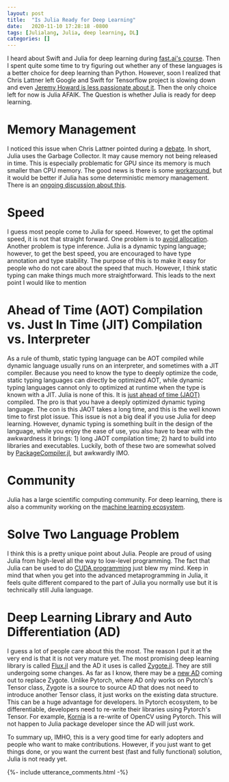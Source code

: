 ```yaml
---
layout: post
title:  "Is Julia Ready for Deep Learning"
date:   2020-11-10 17:28:18 -0800
tags: [Julialang, Julia, deep learning, DL]
categories: []
---
```


I heard about Swift and Julia for deep learning during [fast.ai's course](https://www.youtube.com/watch?v=3TqN_M1L4ts). Then I spent quite some time to try figuring out whether any of these languages is a better choice for deep learning than Python. However, soon I realized that Chris Lattner left Google and Swift for Tensorflow project is slowing down and even [Jeremy Howard is less passionate about it](https://twimlai.com/whats-next-for-fast-ai-w-jeremy-howard/). Then the only choice left for now is Julia AFAIK. The Question is whether Julia is ready for deep learning.

# Memory Management
I noticed this issue when Chris Lattner pointed during a [debate](https://twimlai.com/the-great-ml-language-un-debate/). In short, Julia uses the Garbage Collector. It may cause memory not being released in time. This is especially problematic for GPU since its memory is much smaller than CPU memory. The good news is there is some [workaround](https://juliagpu.gitlab.io/CUDA.jl/usage/memory/), but it would be better if Julia has some deterministic memory management. There is an [ongoing discussion about this](https://discourse.julialang.org/t/proposal-for-deterministic-memory-management/39305).

# Speed
I guess most people come to Julia for speed. However, to get the optimal speed, it is not that straight forward. One problem is to [avoid allocation](https://www.youtube.com/watch?v=o8qTJGcPWkE). Another problem is type inference. Julia is a dynamic typing language; however, to get the best speed, you are encouraged to have type annotation and type stability. The purpose of this is to make it easy for people who do not care about the speed that much. However, I think static typing can make things much more straightforward. This leads to the next point I would like to mention

# Ahead of Time (AOT) Compilation vs. Just In Time (JIT) Compilation vs. Interpreter
As a rule of thumb, static typing language can be AOT compiled while dynamic language usually runs on an interpreter, and sometimes with a JIT compiler. Because you need to know the type to deeply optimize the code, static typing languages can directly be optimized AOT, while dynamic typing languages cannot only to optimized at runtime when the type is known with a JIT. Julia is none of this. It is [just ahead of time (JAOT)](https://www.youtube.com/watch?v=XWIZ_dCO6X8) compiled. The pro is that you have a deeply optimized dynamic typing language. The con is this JAOT takes a long time, and this is the well known time to first plot issue. This issue is not a big deal if you use Julia for deep learning. However, dynamic typing is something built in the design of the language, while you enjoy the ease of use, you also have to bear with the awkwardness it brings: 1) long JAOT compilation time; 2) hard to build into libraries and executables. Luckily, both of these two are somewhat solved by [PackageCompiler.jl](https://github.com/JuliaLang/PackageCompiler.jl), but awkwardly IMO.

# Community
Julia has a large scientific computing community. For deep learning, there is also a community working on the [machine learning ecosystem](https://github.com/FluxML/ML-Coordination-Tracker). 

# Solve Two Language Problem
I think this is a pretty unique point about Julia. People are proud of using Julia from high-level all the way to low-level programming. The fact that Julia can be used to do [CUDA programming](https://www.youtube.com/watch?v=525t9-nsn5Y) just blew my mind. Keep in mind that when you get into the advanced metaprogramming in Julia, it feels quite different compared to the part of Julia you normally use but it is technically still Julia language.

# Deep Learning Library and Auto Differentiation (AD)
I guess a lot of people care about this the most. The reason I put it at the very end is that it is not very mature yet. The most promising deep learning library is called [Flux.jl](https://github.com/FluxML/Flux.jl) and the AD it uses is called [Zygote.jl](https://github.com/FluxML/Zygote.jl). They are still undergoing some changes. As far as I know, there may be a [new AD](https://youtu.be/mQnSRfseu0c) coming out to replace Zygote. Unlike Pytorch, where AD only works on Pytorch's Tensor class, Zygote is a source to source AD that does not need to introduce another Tensor class, it just works on the existing data structure. This can be a huge advantage for developers. In Pytorch ecosystem, to be differentiable, developers need to re-write their libraries using Pytorch's Tensor. For example, [Kornia](https://github.com/kornia/kornia) is a re-write of OpenCV using Pytorch. This will not happen to Julia package developer since the AD will just work.

To summary up, IMHO, this is a very good time for early adopters and people who want to make contributions. However, if you just want to get things done, or you want the current best (fast and fully functional) solution, Julia is not ready yet.

{%- include utterance_comments.html -%}
